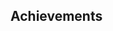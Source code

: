 ## Achievements
<div data-iframe-width="150" data-iframe-height="270" data-share-badge-id="39270d2f-ef29-4cbb-a1d8-5df73887d651" data-share-badge-host="https://www.credly.com"></div>
